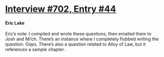 # [Interview #702, Entry #44](https://www.theoryland.com/intvmain.php?i=702#44)

#### Eric Lake

Eric’s note: I compiled and wrote these questions, then emailed them to Josh and Mi’ch. There’s an instance where I completely flubbed writing the question. Oops. There’s also a question related to Alloy of Law, but it references a sample chapter.


